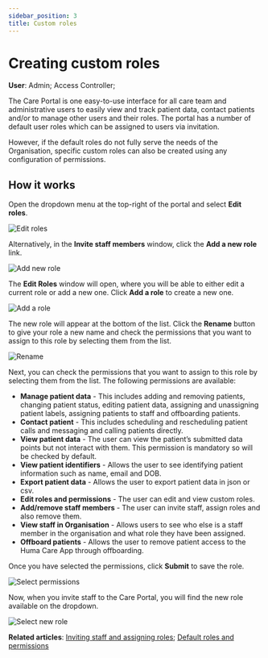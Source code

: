 ```yaml
---
sidebar_position: 3
title: Custom roles
---
```

# Creating custom roles
**User**: Admin; Access Controller; 

The Care Portal is one easy-to-use interface for all care team and administrative users to easily view and track patient data, contact patients and/or to manage other users and their roles. The portal has a number of default user roles which can be assigned to users via invitation. 

However, if the default roles do not fully serve the needs of the Organisation, specific custom roles can also be created using any configuration of permissions.
## How it works
Open the dropdown menu at the top-right of the portal and select **Edit roles**.

![Edit roles](./assets/CustomRoles01.png)

Alternatively, in the **Invite staff members** window, click the **Add a new role** link.

![Add new role](./assets/CustomRoles02.png)

The **Edit Roles** window will open, where you will be able to either edit a current role or add a new one. Click **Add a role** to create a new one.

![Add a role](./assets/CustomRoles03.png)

The new role will appear at the bottom of the list. Click the **Rename** button to give your role a new name and check the permissions that you want to assign to this role by selecting them from the list.

![Rename](./assets/CustomRoles04.png)

Next, you can check the permissions that you want to assign to this role by selecting them from the list. The following permissions are available: 
- **Manage patient data** - This includes adding and removing patients, changing patient status, editing patient data, assigning and unassigning patient labels, assigning patients to staff and offboarding patients.
- **Contact patient** - This includes scheduling and rescheduling patient calls and messaging and calling patients directly.
- **View patient data** - The user can view the patient’s submitted data points but not interact with them. This permission is mandatory so will be checked by default.
- **View patient identifiers** - Allows the user to see identifying patient information such as name, email and DOB.
- **Export patient data** - Allows the user to export patient data in json or csv.
- **Edit roles and permissions** - The user can edit and view custom roles.
- **Add/remove staff members** - The user can invite staff, assign roles and also remove them.
- **View staff in Organisation** - Allows users to see who else is a staff member in the organisation and what role they have been assigned.
- **Offboard patients** - Allows the user to remove patient access to the Huma Care App through offboarding.

Once you have selected the permissions, click **Submit** to save the role.

![Select permissions](./assets/CustomRoles05.png)

Now, when you invite staff to the Care Portal, you will find the new role available on the dropdown.

![Select new role](./assets/CustomRoles06.png)

**Related articles**: [Inviting staff and assigning roles](./inviting-staff-and-assigning-roles.md); [Default roles and permissions](./default-roles-and-permissions.md)

